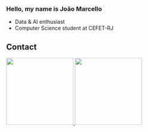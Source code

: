 ### Hello, my name is João Marcello
- Data & AI enthusiast
- Computer Science student at CEFET-RJ



## Contact
<div>
<a href="https://github.com/J-cavadinha">
<img loading="lazy" height="180em" src="https://github-readme-stats.vercel.app/api/top-langs/?username=J-cavadinha&layout=compact&langs_count=7&theme=dracula"/>
<img loading="lazy" height="180em" src="https://github-readme-stats.vercel.app/api?username=J-cavadinha&show_icons=true&theme=dracula&include_all_commits=true&count_private=true"/>
</div>
